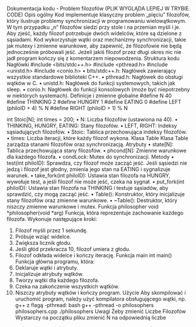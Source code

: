 Dokumentacja kodu - Problem filozofów (PLIK WYGLĄDA LEPIEJ W TRYBIE CODE)
Opis ogólny
Kod implementuje klasyczny problem „pięciu” filozofów, który ilustruje problemy synchronizacji w programowaniu wielowątkowym. W tym przypadku „n” filozofów siedzi przy stole i na przemian myśli i je. Aby zjeść, każdy filozof potrzebuje dwóch widelców, które są dzielone z sąsiadami. Kod wykorzystuje wątki oraz mechanizmy synchronizacji, takie jak mutexy i zmienne warunkowe, aby zapewnić, że filozofowie nie będą jednocześnie próbowali jeść. Jeżeli jakiś filozof przez długi okres nic nie jadł program kończy się z komentarzem niepowodzenia.
Struktura kodu
Nagłówki
#include <bits/stdc++.h>
#include <pthread.h>
#include <unistd.h>
#include <conio.h>
•	bits/stdc++.h: Nagłówek zawierający wszystkie standardowe biblioteki C++.
•	pthread.h: Nagłówek do obsługi wątków w C.
•	unistd.h: Nagłówek do funkcji systemowych, takich jak sleep.
•	conio.h: Nagłówek do funkcji konsolowych (może być niepotrzebny w niektórych systemach).
Definicje i zmienne globalne
#define N 40
#define THINKING 2
#define HUNGRY 1
#define EATING 0
#define LEFT (philoID + 4) % N
#define RIGHT (philoID + 1) % N

int Stoic[N];
int times = 200;
•	N: Liczba filozofów (ustawiona na 40).
•	THINKING, HUNGRY, EATING: Stany filozofów.
•	LEFT, RIGHT: Indeksy sąsiadujących filozofów.
•	Stoic: Tablica przechowująca indeksy filozofów.
•	times: Liczba iteracji, które każdy filozof wykona.
Klasa Table
Klasa Table zarządza stanami filozofów oraz synchronizacją.
Atrybuty
•	state[N]: Tablica przechowująca stany filozofów.
•	phcond[N]: Zmienne warunkowe dla każdego filozofa.
•	condLock: Mutex do synchronizacji.
Metody
•	test(int philoID): Sprawdza, czy filozof może zacząć jeść. Jeśli sąsiedzi nie jedzą i filozof jest głodny, zmienia jego stan na EATING i sygnalizuje warunek.
•	take_fork(int philoID): Ustawia stan filozofa na HUNGRY, wywołuje test, a jeśli filozof nie może jeść, czeka na sygnał.
•	put_fork(int philoID): Ustawia stan filozofa na THINKING i testuje sąsiadów, aby sprawdzić, czy mogą zacząć jeść.
•	Table(): Konstruktor, który inicjalizuje stany filozofów oraz zmienne warunkowe.
•	~Table(): Destruktor, który niszczy zmienne warunkowe i mutex.
Funkcja philosopher
void *philosopher(void *arg)
Funkcja, która reprezentuje zachowanie każdego filozofa. Wykonuje następujące kroki:
1.	Filozof myśli przez 1 sekundę.
2.	Próbuje wziąć widelce.
3.	Zwiększa licznik głodu.
4.	Jeśli głód przekracza 10, filozof umiera z głodu.
5.	Filozof odkłada widelce i kończy iterację.
Funkcja main
int main()
Funkcja główna programu, która:
1.	Deklaruje wątki i atrybuty.
2.	Inicjalizuje atrybuty wątków.
3.	Tworzy wątki dla każdego filozofa.
4.	Czeka na zakończenie wszystkich wątków.
5.	Niszczy atrybuty wątków i kończy program.
Użycie
Aby skompilować i uruchomić program, należy użyć kompilatora obsługującego wątki, np. g++ z flagą -pthread:
bash
g++ -pthread -o philosophers philosophers.cpp
./philosophers
Uwagi
   Żeby zmienić Liczbe Filozofów Wystarczy na początku pliku zmienić N na odpowiednią liczbe

